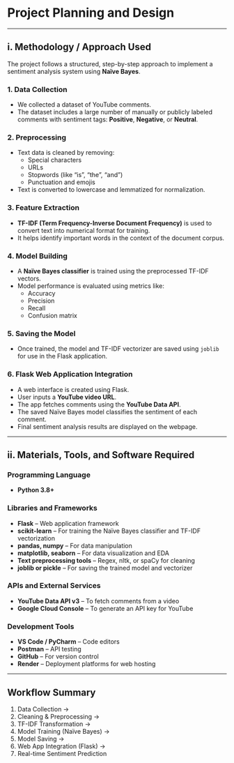 # **Project Planning and Design**

---

## **i. Methodology / Approach Used**

The project follows a structured, step-by-step approach to implement a sentiment analysis system using **Naïve Bayes**.

### **1. Data Collection**
- We collected a dataset of YouTube comments.
- The dataset includes a large number of manually or publicly labeled comments with sentiment tags: **Positive**, **Negative**, or **Neutral**.

### **2. Preprocessing**
- Text data is cleaned by removing:
  - Special characters
  - URLs
  - Stopwords (like “is”, “the”, “and”)
  - Punctuation and emojis
- Text is converted to lowercase and lemmatized for normalization.

### **3. Feature Extraction**
- **TF-IDF (Term Frequency-Inverse Document Frequency)** is used to convert text into numerical format for training.
- It helps identify important words in the context of the document corpus.

### **4. Model Building**
- A **Naïve Bayes classifier** is trained using the preprocessed TF-IDF vectors.
- Model performance is evaluated using metrics like:
  - Accuracy
  - Precision
  - Recall
  - Confusion matrix

### **5. Saving the Model**
- Once trained, the model and TF-IDF vectorizer are saved using `joblib` for use in the Flask application.

### **6. Flask Web Application Integration**
- A web interface is created using Flask.
- User inputs a **YouTube video URL**.
- The app fetches comments using the **YouTube Data API**.
- The saved Naïve Bayes model classifies the sentiment of each comment.
- Final sentiment analysis results are displayed on the webpage.

---

## **ii. Materials, Tools, and Software Required**

### **Programming Language**
- **Python 3.8+**

### **Libraries and Frameworks**
- **Flask** – Web application framework
- **scikit-learn** – For training the Naïve Bayes classifier and TF-IDF vectorization
- **pandas, numpy** – For data manipulation
- **matplotlib, seaborn** – For data visualization and EDA
- **Text preprocessing tools** – Regex, nltk, or spaCy for cleaning
- **joblib or pickle** – For saving the trained model and vectorizer

### **APIs and External Services**
- **YouTube Data API v3** – To fetch comments from a video
- **Google Cloud Console** – To generate an API key for YouTube

### **Development Tools**
- **VS Code / PyCharm** – Code editors
- **Postman** – API testing
- **GitHub** – For version control
- **Render** – Deployment platforms for web hosting

---

## **Workflow Summary**
1. Data Collection → 
2. Cleaning & Preprocessing → 
3. TF-IDF Transformation →  
4. Model Training (Naïve Bayes) → 
5. Model Saving →  
6. Web App Integration (Flask) → 
7. Real-time Sentiment Prediction

